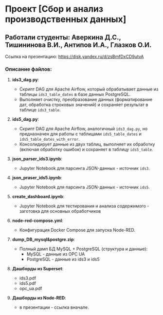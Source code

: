 # Проект [Сбор и анализ производственных данных] 
## Работали студенты: Аверкина Д.С., Тишининова В.И., Антипов И.А., Глазков О.И.

Ссылка на презентацию: https://disk.yandex.ru/d/zsBmfDxCD9utvA

### Описание файлов:

1. **ids3_dag.py**:
   - Скрипт DAG для Apache Airflow, который обрабатывает данные из таблицы `ids3_table_dates` в базе данных PostgreSQL.
   - Выполняет очистку, преобразование данных (форматирование дат, обработка строковых значений) и сохраняет результат в таблице `ids3_table`.

2. **ids5_dag.py**:
   - Скрипт DAG для Apache Airflow, аналогичный `ids3_dag.py`, но предназначен для работы с таблицами `ids5_table_dates` и `ids5_table_dates_with_error`.
   - Консолидирует данные из двух таблиц, выполняет их обработку (включая обработку ошибок) и сохраняет в таблицу `ids5_table`.

3. **json_parser_ids3.ipynb**:
   - Jupyter Notebook для парсинга JSON-данных - источник `ids3`.

4. **json_praser_ids5.ipynb**:
   - Jupyter Notebook для парсинга JSON-данных - источник `ids5`.

5. **create_dashboard.ipynb**:
   - Jupyter Notebook для тестирования и анализа содержимого - заготовка для основных обработчиков

6. **node-red-compose.yml**:
   - Конфигурация Docker Compose для запуска Node-RED.

7. **dump_DB_mysql&postgre.zip**:
   - Полный дамп БД MySQL + PostgreSQL (структура и данные):
     - MySQL - данные из OPC UA
     - PostgreSQL - данные из ids3 и ids5
  
8. **Дашборды из Superset**:
   - ids3.pdf
   - ids5.pdf
   - opc_ua.pdf

9. **Дашборды из Node-RED**:
    - в презентации - ссылка вначале.

